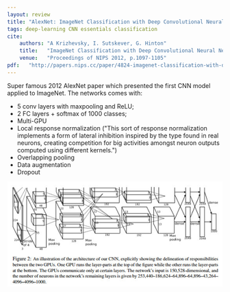 ```yaml
---
layout: review
title: "AlexNet: ImageNet Classification with Deep Convolutional Neural Networks"
tags: deep-learning CNN essentials classification
cite:
    authors: "A Krizhevsky, I. Sutskever, G. Hinton"
    title:   "ImageNet Classification with Deep Convolutional Neural Networks"
    venue:   "Proceedings of NIPS 2012, p.1097-1105"
pdf:   "http://papers.nips.cc/paper/4824-imagenet-classification-with-deep-convolutional-neural-networks.pdf"
---
```


 
Super famous 2012 AlexNet paper which presented the first CNN model applied to ImageNet.  The networks comes with:

* 5 conv layers with maxpooling and ReLU;
* 2 FC layers + softmax of 1000 classes;
* Multi-GPU
* Local response normalization ("This sort of response normalization implements a form of lateral inhibition inspired by the type found in real neurons, creating competition for big activities amongst neuron outputs computed using different kernels.")
* Overlapping pooling
* Data augmentation
* Dropout

![](/article/images/alexnet/alexnet.jpg)

